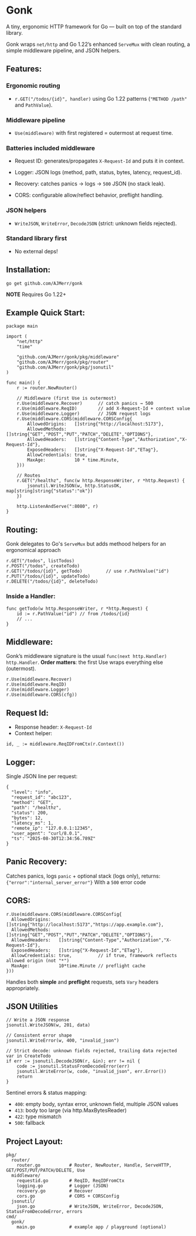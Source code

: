 # Gonk
A tiny, ergonomic HTTP framework for Go — built on top of the standard library.

Gonk wraps `net/http` and Go 1.22’s enhanced `ServeMux` with clean routing, a simple middleware pipeline, and JSON helpers.

## Features:

### Ergonomic routing
- `r.GET("/todos/{id}", handler)` using Go 1.22 patterns (`"METHOD /path"` and `PathValue`).

### Middleware pipeline
- `Use(middleware)` with first registered = outermost at request time.

### Batteries included middleware

- Request ID: generates/propagates `X-Request-Id` and puts it in context.

- Logger: JSON logs (method, path, status, bytes, latency, request_id).

- Recovery: catches panics → logs → `500` JSON (no stack leak).

- CORS: configurable allow/reflect behavior, preflight handling.

### JSON helpers
- `WriteJSON`, `WriteError`, `DecodeJSON` (strict: unknown fields rejected).

### Standard library first 
- No external deps!

## Installation: 
```
go get github.com/AJMerr/gonk
```
**NOTE** Requires Go 1.22+

## Example Quick Start:
```
package main

import (
	"net/http"
	"time"

	"github.com/AJMerr/gonk/pkg/middleware"
	"github.com/AJMerr/gonk/pkg/router"
	"github.com/AJMerr/gonk/pkg/jsonutil"
)

func main() {
	r := router.NewRouter()

	// Middleware (first Use is outermost)
	r.Use(middleware.Recover)      // catch panics → 500
	r.Use(middleware.ReqID)        // add X-Request-Id + context value
	r.Use(middleware.Logger)       // JSON request logs
	r.Use(middleware.CORS(middleware.CORSConfig{
		AllowedOrigins:   []string{"http://localhost:5173"},
		AllowedMethods:   []string{"GET","POST","PUT","PATCH","DELETE","OPTIONS"},
		AllowedHeaders:   []string{"Content-Type","Authorization","X-Request-Id"},
		ExposedHeaders:   []string{"X-Request-Id","ETag"},
		AllowCredentials: true,
		MaxAge:           10 * time.Minute,
	}))

	// Routes
	r.GET("/healthz", func(w http.ResponseWriter, r *http.Request) {
		jsonutil.WriteJSON(w, http.StatusOK, map[string]string{"status":"ok"})
	})

	http.ListenAndServe(":8080", r)
}
```

## Routing:
Gonk delegates to Go's `ServeMux` but adds methood helpers for an ergonomical approach
```
r.GET("/todos", listTodos)
r.POST("/todos", createTodo)
r.GET("/todos/{id}", getTodo)         // use r.PathValue("id")
r.PUT("/todos/{id}", updateTodo)
r.DELETE("/todos/{id}", deleteTodo)
```

### Inside a Handler:
```
func getTodo(w http.ResponseWriter, r *http.Request) {
	id := r.PathValue("id") // from /todos/{id}
	// ...
}
```

## Middleware:
Gonk’s middleware signature is the usual `func(next http.Handler) http.Handler`.
**Order matters**: the first Use wraps everything else (outermost).
```
r.Use(middleware.Recover)
r.Use(middleware.ReqID)
r.Use(middleware.Logger)
r.Use(middleware.CORS(cfg))
```

## Request Id: 
- Response header: `X-Request-Id`
- Context helper: 
```
id, _ := middleware.ReqIDFromCtx(r.Context())
```
## Logger:
Single JSON line per request:
```
{
  "level": "info",
  "request_id": "abc123",
  "method": "GET",
  "path": "/healthz",
  "status": 200,
  "bytes": 12,
  "latency_ms": 1,
  "remote_ip": "127.0.0.1:12345",
  "user_agent": "curl/8.0.1",
  "ts": "2025-08-30T12:34:56.789Z"
}
```

## Panic Recovery:
Catches panics, logs `panic` + optional stack (logs only), returns:
`{"error":"internal_server_error"}`
With a `500` error code

## CORS:
```
r.Use(middleware.CORS(middleware.CORSConfig{
  AllowedOrigins:   []string{"http://localhost:5173","https://app.example.com"},
  AllowedMethods:   []string{"GET","POST","PUT","PATCH","DELETE","OPTIONS"},
  AllowedHeaders:   []string{"Content-Type","Authorization","X-Request-Id"},
  ExposedHeaders:   []string{"X-Request-Id","ETag"},
  AllowCredentials: true,          // if true, framework reflects allowed origin (not "*")
  MaxAge:           10*time.Minute // preflight cache
}))
```
Handles both **simple** and **preflight** requests, sets `Vary` headers appropriately.

## JSON Utilities
```
// Write a JSON response
jsonutil.WriteJSON(w, 201, data)

// Consistent error shape
jsonutil.WriteError(w, 400, "invalid_json")

// Strict decode: unknown fields rejected, trailing data rejected
var in CreateTodo
if err := jsonutil.DecodeJSON(r, &in); err != nil {
    code := jsonutil.StatusFromDecodeError(err)
    jsonutil.WriteError(w, code, "invalid_json", err.Error())
    return
}
```
Sentinel errors & status mapping:

- `400`: empty body, syntax error, unknown field, multiple JSON values
- `413`: body too large (via http.MaxBytesReader)
- `422`: type mismatch
- `500`: fallback

## Project Layout:
```
pkg/
  router/
    router.go           # Router, NewRouter, Handle, ServeHTTP, GET/POST/PUT/PATCH/DELETE, Use
  middleware/
    requestid.go        # ReqID, ReqIDFromCtx
    logging.go          # Logger (JSON)
    recovery.go         # Recover
    cors.go             # CORS + CORSConfig
  jsonutil/
    json.go             # WriteJSON, WriteError, DecodeJSON, StatusFromDecodeError, errors
cmd/
  gonk/
    main.go             # example app / playground (optional)
```